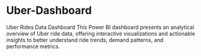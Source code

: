 # Uber-Dashboard
Uber Rides Data Dashboard  This Power BI dashboard presents an analytical overview of Uber ride data, offering interactive visualizations and actionable insights to better understand ride trends, demand patterns, and performance metrics.
